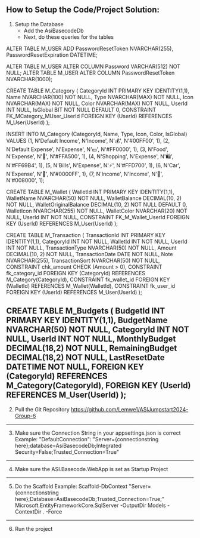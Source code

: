 How to Setup the Code/Project Solution:
-------------------------------------------------------------------------------------------------
1. Setup the Database
	- Add the AsiBasecodeDb
	- Next, do these queries for the tables

ALTER TABLE M_USER
ADD PasswordResetToken NVARCHAR(255),
    PasswordResetExpiration DATETIME;

ALTER TABLE M_USER
ALTER COLUMN Password VARCHAR(512) NOT NULL;
ALTER TABLE M_USER
ALTER COLUMN PasswordResetToken NVARCHAR(1000);

CREATE TABLE M_Category (
    CategoryId INT PRIMARY KEY IDENTITY(1,1),
    Name NVARCHAR(100) NOT NULL,
    Type NVARCHAR(MAX) NOT NULL,
    Icon NVARCHAR(MAX) NOT NULL,
    Color NVARCHAR(MAX) NOT NULL,
    UserId INT NULL,
    IsGlobal BIT NOT NULL DEFAULT 0,
    CONSTRAINT FK_MCategory_MUser_UserId FOREIGN KEY (UserId) REFERENCES M_User(UserId)
);

INSERT INTO M_Category (CategoryId, Name, Type, Icon, Color, IsGlobal)
VALUES 
    (1, N'Default Income', N'Income', N'💰', N'#00FF00', 1),
    (2, N'Default Expense', N'Expense', N'💵', N'#FF0000', 1),
    (3, N'Food', N'Expense', N'🍕', N'#FFA500', 1),
    (4, N'Shopping', N'Expense', N'🛍️', N'#FF69B4', 1),
    (5, N'Bills', N'Expense', N'⚡', N'#FFD700', 1),
    (6, N'Car', N'Expense', N'🚗', N'#0000FF', 1),
    (7, N'Income', N'Income', N'💸', N'#008000', 1);

CREATE TABLE M_Wallet (
    WalletId INT PRIMARY KEY IDENTITY(1,1),
    WalletName NVARCHAR(50) NOT NULL,
    WalletBalance DECIMAL(10, 2) NOT NULL,
    WalletOriginalBalance DECIMAL(10, 2) NOT NULL DEFAULT 0,
    WalletIcon NVARCHAR(255) NOT NULL,
    WalletColor NVARCHAR(20) NOT NULL,
    UserId INT NOT NULL,
    CONSTRAINT FK_M_Wallet_UserId FOREIGN KEY (UserId) REFERENCES M_User(UserId)
);

CREATE TABLE M_Transaction (
    TransactionId INT PRIMARY KEY IDENTITY(1,1),
    CategoryId INT NOT NULL,
    WalletId INT NOT NULL,
    UserId INT NOT NULL,
    TransactionType NVARCHAR(50) NOT NULL,
    Amount DECIMAL(10, 2) NOT NULL,
    TransactionDate DATE NOT NULL,
    Note NVARCHAR(255),
    TransactionSort NVARCHAR(50) NOT NULL,
    CONSTRAINT chk_amount CHECK (Amount > 0),
    CONSTRAINT fk_category_id FOREIGN KEY (CategoryId) REFERENCES M_Category(CategoryId),
    CONSTRAINT fk_wallet_id FOREIGN KEY (WalletId) REFERENCES M_Wallet(WalletId),
    CONSTRAINT fk_user_id FOREIGN KEY (UserId) REFERENCES M_User(UserId)
); 

CREATE TABLE M_Budgets (
    BudgetId INT PRIMARY KEY IDENTITY(1,1),
    BudgetName NVARCHAR(50) NOT NULL,
    CategoryId INT NOT NULL,
    UserId INT NOT NULL,
    MonthlyBudget DECIMAL(18,2) NOT NULL,
    RemainingBudget DECIMAL(18,2) NOT NULL,
    LastResetDate DATETIME NOT NULL,
    FOREIGN KEY (CategoryId) REFERENCES M_Category(CategoryId),
    FOREIGN KEY (UserId) REFERENCES M_User(UserId)
);
-------------------------------------------------------------------------------------------------
2. Pull the Git Repository 
https://github.com/Lemwe1/ASIJumpstart2024-Group-6
-------------------------------------------------------------------------------------------------
3. Make sure the Connection String in your appsettings.json is correct
Example: "DefaultConnection": "Server={connectionstring here};database=AsiBasecodeDb;Integrated Security=False;Trusted_Connection=True"
-------------------------------------------------------------------------------------------------
4. Make sure the ASI.Basecode.WebApp is set as Startup Project
-------------------------------------------------------------------------------------------------
5. Do the Scaffold
Example: Scaffold-DbContext "Server={connectionstring here};Database=AsiBasecodeDb;Trusted_Connection=True;" Microsoft.EntityFrameworkCore.SqlServer -OutputDir Models -ContextDir . -Force
-------------------------------------------------------------------------------------------------
6. Run the project    
